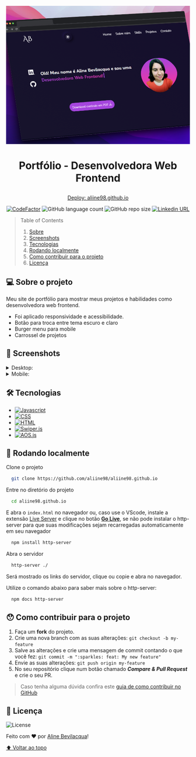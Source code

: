 <p align="center"><img src="./src/assets/portfolio-thumb.png" width="800"></p>

# <p align="center">Portfólio - Desenvolvedora Web Frontend</p>

<a href="aliine98.github.io"><p align="center">Deploy: aliine98.github.io</p></a>

<p align="center">
  <a href="https://www.codefactor.io/repository/github/aliine98/aliine98.github.io"><img src="https://www.codefactor.io/repository/github/aliine98/aliine98.github.io/badge" alt="CodeFactor" /></a>
  <img alt="GitHub language count" src="https://img.shields.io/github/languages/count/aliine98/aliine98.github.io?style=flat">
  <img alt="GitHub repo size" src="https://img.shields.io/github/repo-size/aliine98/aliine98.github.io?color=magenta&style=flat">
  <a href="https://www.linkedin.com/in/aline-bevilacqua/"><img alt="Linkedin URL" src="https://img.shields.io/twitter/url?label=Conecte-se comigo&logo=linkedin&style=social&url=https%3A%2F%2Fwww.linkedin.com%2Fin%2Faline-bevilacqua%2F"></a>
</p>


> Table of Contents
> <ol>
>   <li><a href="#-sobre-o-projeto">Sobre</a></li>
>   <li><a href="#-screenshots">Screenshots</a></li>
>   <li><a href="#-tecnologias">Tecnologias</a></li>
>   <li><a href="#-rodando-localmente">Rodando localmente</a></li>
>   <li><a href="#-como-contribuir-para-o-projeto">Como contribuir para o projeto</a></li>
>   <li><a href="#-licença">Licença</a>
> </ol>

## 💻 Sobre o projeto

Meu site de portfólio para mostrar meus projetos e habilidades como desenvolvedora web frontend.

- Foi aplicado responsividade e acessibilidade.
- Botão para troca entre tema escuro e claro
- Burger menu para mobile
- Carrossel de projetos

## 🎨 Screenshots

<details>
  <summary>Desktop:</summary>
  <p>Dark theme:</p>
  <p align="center"><img src="./readme-assets/desktop-dark.png"></p>
  <p>Light theme:</p>
  <p align="center"><img src="./readme-assets/desktop-light.png"></p>
</details>
<details>
  <summary>Mobile:</summary>
  <p>Dark theme:</p>
  <p align="center"><img src="./readme-assets/mobile-dark.png" width="350">
  <img src="./readme-assets/mobile-dark-2.png" width="350">
  <p>

  <p>Light theme:</p>
  <p align="center"><img src="./readme-assets/mobile-light.png" width="350">
  <img src="./readme-assets/mobile-light-2.png" width="350">
  </p>
</details>

## 🛠 Tecnologias

- [![Javascript](https://img.shields.io/badge/JavaScript-323330?style=for-the-badge&logo=javascript&logoColor=F7DF1E)](https://developer.mozilla.org/pt-BR/docs/Web/JavaScript)
- [![CSS](https://img.shields.io/badge/CSS3-1572B6?style=for-the-badge&logo=css3&logoColor=white)](https://developer.mozilla.org/pt-BR/docs/Web/CSS)
- [![HTML](https://img.shields.io/badge/HTML5-E34F26?style=for-the-badge&logo=html5&logoColor=white)](https://developer.mozilla.org/pt-BR/docs/Web/HTML)
- [![Swiper.js](https://img.shields.io/badge/Swiper%20Js-007AFF?style=for-the-badge&logo=swiper&logoColor=white)](https://swiperjs.com/)
- [![AOS.js](https://img.shields.io/badge/AOS%20Js-3F51B5?style=for-the-badge&logoColor=white)](https://michalsnik.github.io/aos/)

## 🚀 Rodando localmente

Clone o projeto

```bash
  git clone https://github.com/aliine98/aliine98.github.io
```

Entre no diretório do projeto

```bash
  cd aliine98.github.io
```

E abra o <code>index.html</code> no navegador ou, caso use o VScode, instale a extensão [Live Server](https://marketplace.visualstudio.com/items?itemName=ritwickdey.LiveServer) e clique no botão <ins><strong>Go Live</strong></ins>, se não pode instalar o http-server para que suas modificações sejam recarregadas automaticamente em seu navegador

```bash
  npm install http-server
```

Abra o servidor

```bash
  http-server ./
```

Será mostrado os links do servidor, clique ou copie e abra no navegador.

Utilize o comando abaixo para saber mais sobre o http-server:

```bash
  npm docs http-server
```

## 😯 Como contribuir para o projeto

1. Faça um **fork** do projeto.
2. Crie uma nova branch com as suas alterações: `git checkout -b my-feature`
3. Salve as alterações e crie uma mensagem de commit contando o que você fez: `git commit -m ":sparkles: feat: My new feature"`
4. Envie as suas alterações: `git push origin my-feature`
5. No seu repositório clique num botão chamado _**Compare & Pull Request**_ e crie o seu PR.

> Caso tenha alguma dúvida confira este [guia de como contribuir no GitHub](https://github.com/firstcontributions/first-contributions)

## 📝 Licença

![License](https://img.shields.io/github/license/aliine98/aliine98.github.io?logo=m&style=for-the-badge)

Feito com ❤️ por <a href="https://github.com/aliine98">Aline Bevilacqua</a>!

<a href="#portfólio---desenvolvedora-web-frontend">⬆ Voltar ao topo</a>